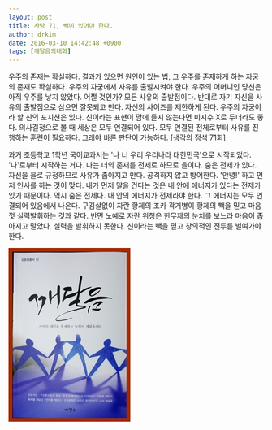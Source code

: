 ```yaml
---
layout: post
title: 사랑 71, 빽이 있어야 한다.
author: drkim
date: 2016-03-10 14:42:48 +0900
tags: [깨달음의대화]
---
```

우주의 존재는 확실하다. 결과가 있으면 원인이 있는 법, 그 우주를 존재하게 하는 자궁의 존재도 확실하다. 우주의 자궁에서 사유를 출발시켜야 한다. 우주의 어머니인 당신은 아직 우주를 낳지 않았다. 어쩔 것인가? 모든 사유의 출발점이다. 반대로 자기 자신을 사유의 출발점으로 삼으면 잘못되고 만다. 자신의 사이즈를 제한하게 된다. 우주의 자궁이라 할 신의 포지션은 있다. 신이라는 표현이 맘에 들지 않는다면 미지수 X로 두더라도 좋다. 의사결정으로 볼 때 세상은 모두 연결되어 있다. 모두 연결된 전체로부터 사유를 진행하는 훈련이 필요하다. 그래야 바른 판단이 가능하다. [생각의 정석 71회]﻿

  


과거 초등학교 1학년 국어교과서는 '나 너 우리 우리나라 대한민국'으로 시작되었다. '나'로부터 시작하는 거다. 나는 너의 존재를 전제로 하므로 을이다. 숨은 전제가 있다. 자신을 을로 규정하므로 사유가 좁아지고 만다. 공격하지 않고 방어한다. '안녕!' 하고 먼저 인사를 하는 것이 맞다. 내가 먼저 말을 건다는 것은 내 안에 에너지가 있다는 전제가 있기 때문이다. 역시 숨은 전제다. 내 안의 에너지가 전제라야 한다. 그 에너지는 모두 연결되어 있음에서 나온다. 구김살없이 자란 황제의 조카 곽거병이 황제의 빽을 믿고 마음껏 실력발휘하는 것과 같다. 반면 노예로 자란 위청은 한무제의 눈치를 보느라 마음이 좁아지고 말았다. 실력을 발휘하지 못한다. 신이라는 빽을 믿고 창의적인 전투를 벌여가야 한다. 

  


  



![](/files/attach/images/198/505/684/aDSC01523.JPG)